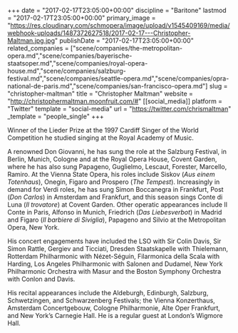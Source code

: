 +++
date = "2017-02-17T23:05:00+00:00"
discipline = "Baritone"
lastmod = "2017-02-17T23:05:00+00:00"
primary_image = "https://res.cloudinary.com/schmopera/image/upload/v1545409169/media/webhook-uploads/1487372627518/2017-02-17---Christopher-Maltman.jpg.jpg"
publishDate = "2017-02-17T23:05:00+00:00"
related_companies = ["scene/companies/the-metropolitan-opera.md","scene/companies/bayerische-staatsoper.md","scene/companies/royal-opera-house.md","scene/companies/salzburg-festival.md","scene/companies/seattle-opera.md","scene/companies/opra-national-de-paris.md","scene/companies/san-francisco-opera.md"]
slug = "christopher-maltman"
title = "Christopher Maltman"
website = "http://christophermaltman.moonfruit.com/#"
[[social_media]]
platform = "Twitter"
template = "social-media"
url = "https://twitter.com/chrismaltman"
_template = "people_single"
+++

Winner of the Lieder Prize at the 1997 Cardiff Singer of the World Competition he studied singing at the Royal Academy of Music.

A renowned Don Giovanni, he has sung the role at the Salzburg Festival, in Berlin, Munich, Cologne and at the Royal Opera House, Covent Garden, where he has also sung Papageno, Guglielmo, Lescaut, Forester, Marcello, Ramiro. At the Vienna State Opera, his roles include Siskov (*Aus einem Totenhaus*), Onegin, Figaro and Prospero (*The Tempest*). Increasingly in demand for Verdi roles, he has sung Simon Boccanegra in Frankfurt, Post (*Don Carlos*) in Amsterdam and Frankfurt, and this season sings Conte di Luna (*Il trovatore*) at Covent Garden. Other operatic appearances include Il Conte in Paris, Alfonso in Munich, Friedrich (*Das Liebesverbot*) in Madrid and Figaro (*Il barbiere di Siviglia*), Papageno and Silvio at the Metropolitan Opera, New York. 

His concert engagements have included the LSO with Sir Colin Davis, Sir Simon Rattle, Gergiev and Ticciati, Dresden Staatskapelle with Thielemann, Rotterdam Philharmonic with Nézet-Séguin, Filarmonica della Scala with Harding, Los Angeles Philharmonic with Salonen and Dudamel, New York Philharmonic Orchestra with Masur and the Boston Symphony Orchestra with Conlon and Davis.

His recital appearances include the Aldeburgh, Edinburgh, Salzburg, Schwetzingen, and Schwarzenberg Festivals; the Vienna Konzerthaus, Amsterdam Concertgebouw, Cologne Philharmonie, Alte Oper Frankfurt, and New York’s Carnegie Hall. He is a regular guest at London’s Wigmore Hall.
